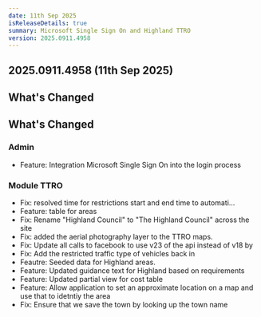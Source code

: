 ```yaml
---
date: 11th Sep 2025
isReleaseDetails: true
summary: Microsoft Single Sign On and Highland TTRO
version: 2025.0911.4958
---
```

## 2025.0911.4958 (11th Sep 2025) 

## What's Changed


## What's Changed
### Admin
* Feature: Integration Microsoft Single Sign On into the login process 

### Module TTRO
* Fix: resolved time for restrictions start and end time to automati… 
* Feature: table for areas 
* Fix: Rename "Highland Council" to "The Highland Council" across the site 
* Fix: added the aerial photography layer to the TTRO maps. 
* Fix: Update all calls to facebook to use v23 of the api instead of v18 by 
* Fix: Add the restricted traffic type of vehicles back in 
* Feautre: Seeded data for Highland areas. 
* Feature: Updated guidance text for Highland based on requirements 
* Feature: Updated partial view for cost table 
* Feature: Allow application to set an approximate location on a map and use that to idetntiy the area 
* Fix: Ensure that we save the town by looking up the town name 

